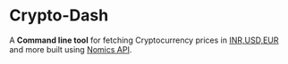 # Crypto-Dash

A **Command line tool** for fetching Cryptocurrency prices in [INR,USD,EUR](https://github.com/akashchouhan16, "currency options") and more built using [Nomics API](https://nomics.com).

